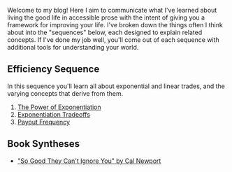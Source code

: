 Welcome to my blog! Here I aim to communicate what I've learned about living the good life in accessible prose with the intent of giving you a framework for improving your life. I've broken down the things often I think about into the "sequences" below, each designed to explain related concepts. If I've done my job well, you'll come out of each sequence with additional tools for understanding your world.

Efficiency Sequence
-------------------
In this sequence you'll learn all about exponential and linear trades, and the varying concepts that derive from them.

1. [The Power of Exponentiation](efficiency-sequence/power-of-exponentiation.md)
2. [Exponentiation Tradeoffs](efficiency-sequence/exponentiation-tradeoffs.md)
3. [Payout Frequency](efficiency-sequence/payout-frequency/payout-frequency.md)

Book Syntheses
--------------
* ["So Good They Can't Ignore You" by Cal Newport](books/so-good-they-cant-ignore-you.md)
